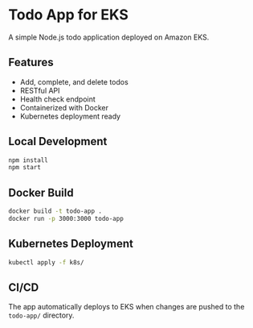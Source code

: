 # Todo App for EKS

A simple Node.js todo application deployed on Amazon EKS.

## Features
- Add, complete, and delete todos
- RESTful API
- Health check endpoint
- Containerized with Docker
- Kubernetes deployment ready

## Local Development
```bash
npm install
npm start
```

## Docker Build
```bash
docker build -t todo-app .
docker run -p 3000:3000 todo-app
```

## Kubernetes Deployment
```bash
kubectl apply -f k8s/
```

## CI/CD
The app automatically deploys to EKS when changes are pushed to the `todo-app/` directory.
